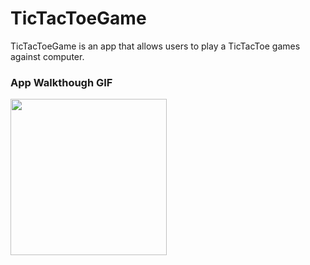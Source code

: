 # TicTacToeGame
TicTacToeGame is an app that allows users to play a TicTacToe games against computer.

### App Walkthough GIF


<img src="https://github.com/The-Yigit/TicTacToeGame/blob/master/tictactoeGIF.gif" width=250><br>


